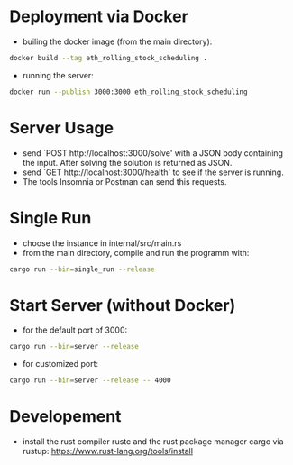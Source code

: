 # Deployment via Docker 
- builing the docker image (from the main directory):

```bash
docker build --tag eth_rolling_stock_scheduling .
```

- running the server:

```bash
docker run --publish 3000:3000 eth_rolling_stock_scheduling
```

# Server Usage
- send `POST http://localhost:3000/solve' with a JSON body containing the input. After solving the solution is returned as JSON.
- send `GET http://localhost:3000/health' to see if the server is running.
- The tools Insomnia or Postman can send this requests.

# Single Run
- choose the instance in internal/src/main.rs
- from the main directory, compile and run the programm with:

```bash
cargo run --bin=single_run --release
```

# Start Server (without Docker)
- for the default port of 3000:

```bash
cargo run --bin=server --release
```

- for customized port:
```bash
cargo run --bin=server --release -- 4000
```

# Developement
- install the rust compiler rustc and the rust package manager cargo via rustup: https://www.rust-lang.org/tools/install
